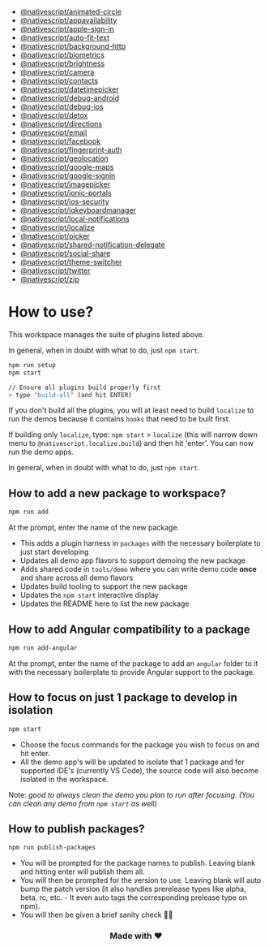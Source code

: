 - [@nativescript/animated-circle](packages/animated-circle/README.md)
- [@nativescript/appavailability](packages/appavailability/README.md)
- [@nativescript/apple-sign-in](packages/apple-sign-in/README.md)
- [@nativescript/auto-fit-text](packages/auto-fit-text/README.md)
- [@nativescript/background-http](packages/background-http/README.md)
- [@nativescript/biometrics](packages/biometrics/README.md)
- [@nativescript/brightness](packages/brightness/README.md)
- [@nativescript/camera](packages/camera/README.md)
- [@nativescript/contacts](packages/contacts/README.md)
- [@nativescript/datetimepicker](packages/datetimepicker/README.md)
- [@nativescript/debug-android](packages/debug-android/README.md)
- [@nativescript/debug-ios](packages/debug-ios/README.md)
- [@nativescript/detox](packages/detox/README.md)
- [@nativescript/directions](packages/directions/README.md)
- [@nativescript/email](packages/email/README.md)
- [@nativescript/facebook](packages/facebook/README.md)
- [@nativescript/fingerprint-auth](packages/fingerprint-auth/README.md)
- [@nativescript/geolocation](packages/geolocation/README.md)
- [@nativescript/google-maps](packages/google-maps/README.md)
- [@nativescript/google-signin](packages/google-signin/README.md)
- [@nativescript/imagepicker](packages/imagepicker/README.md)
- [@nativescript/ionic-portals](packages/ionic-portals/README.md)
- [@nativescript/ios-security](packages/ios-security/README.md)
- [@nativescript/iqkeyboardmanager](packages/iqkeyboardmanager/README.md)
- [@nativescript/local-notifications](packages/local-notifications/README.md)
- [@nativescript/localize](packages/localize/README.md)
- [@nativescript/picker](packages/picker/README.md)
- [@nativescript/shared-notification-delegate](packages/shared-notification-delegate/README.md)
- [@nativescript/social-share](packages/social-share/README.md)
- [@nativescript/theme-switcher](packages/theme-switcher/README.md)
- [@nativescript/twitter](packages/twitter/README.md)
- [@nativescript/zip](packages/zip/README.md)

# How to use?

This workspace manages the suite of plugins listed above. 

In general, when in doubt with what to do, just `npm start`.
  
```bash
npm run setup
npm start

// Ensure all plugins build properly first
> type "build-all" (and hit ENTER)
```

If you don't build all the plugins, you will at least need to build `localize` to run the demos because it contains `hooks` that need to be built first.

If building only `localize`, type: `npm start` > `localize` (this will narrow down menu to `@nativescript.localize.build`) and then hit 'enter'. You can now run the demo apps.

In general, when in doubt with what to do, just `npm start`.

## How to add a new package to workspace?

```bash
npm run add
```

At the prompt, enter the name of the new package.

- This adds a plugin harness in `packages` with the necessary boilerplate to just start developing
- Updates all demo app flavors to support demoing the new package
- Adds shared code in `tools/demo` where you can write demo code **once** and share across all demo flavors
- Updates build tooling to support the new package
- Updates the `npm start` interactive display
- Updates the README here to list the new package

## How to add Angular compatibility to a package

```bash
npm run add-angular
```

At the prompt, enter the name of the package to add an `angular` folder to it with the necessary boilerplate to provide Angular support to the package.

## How to focus on just 1 package to develop in isolation

```bash
npm start
```

- Choose the focus commands for the package you wish to focus on and hit enter.
- All the demo app's will be updated to isolate that 1 package and for supported IDE's (currently VS Code), the source code will also become isolated in the workspace.

Note: _good to always clean the demo you plan to run after focusing. (You can clean any demo from `npm start` as well)_

## How to publish packages?

```bash
npm run publish-packages
```

- You will be prompted for the package names to publish. Leaving blank and hitting enter will publish them all.
- You will then be prompted for the version to use. Leaving blank will auto bump the patch version (it also handles prerelease types like alpha, beta, rc, etc. - It even auto tags the corresponding prelease type on npm).
- You will then be given a brief sanity check 🧠😊

<h3 align="center">Made with ❤️</h3>